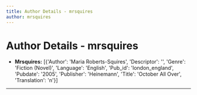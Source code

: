 ```yaml
---
title: Author Details - mrsquires
author: mrsquires
---
```


# Author Details - mrsquires

<ul>
    <li><strong>Mrsquires:</strong> [{'Author': 'Maria Roberts-Squires', 'Descriptor': '', 'Genre': 'Fiction (Novel)', 'Language': 'English', 'Pub_id': 'london_england', 'Pubdate': '2005', 'Publisher': 'Heinemann', 'Title': 'October All Over', 'Translation': 'n'}]</li>
</ul>
<hr>